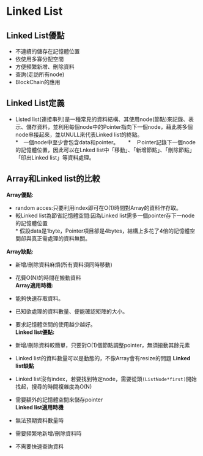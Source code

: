 # Linked List
## Linked List優點
* 不連續的儲存在記憶體位置  
* 依使用多寡分配空間  
* 方便頻繁新增、刪除資料 
* 查詢(走訪所有node)  
* BlockChain的應用

## Linked List定義
* Listed list(連接串列)是一種常見的資料結構、其使用node(節點)來記錄、表示、儲存資料，並利用每個node中的Pointer指向下一個node，藉此將多個node串接起來，並以NULL來代表Linked list的終點。  
*　一個node中至少會包含data和pointer。　　
*　Ｐointer記錄下一個node的記憶體位置，因此可以在Lnked list中「移動」、「新增節點」、「刪除節點」「印出Linked list」等資料處理。  
## Array和Linked list的比較
**Array優點:**  
  
* random acces:只要利用index即可在O(1)時間對Array的資料作存取。  
* 較Linked list為節省記憶體空間:因為Linked list需多一個pointer存下一node的記憶體位置   
      * 假設data是1byte，Pointer項目卻是4bytes，結構上多花了4倍的記憶體空間卻與真正需處理的資料無關。  
      
**Array缺點:**  

* 新增/刪除資料麻煩(所有資料須同時移動)  
* 花費O(N)的時間在搬動資料  
**Array適用時機:**  
  
* 能夠快速存取資料。  
* 已知欲處理的資料數量、便能確認矩陣的大小。  
* 要求記憶體空間的使用越少越好。  
**Linked list優點:**  
  
* 新增/刪除資料較簡單，只要對O(1)個節點調整pointer，無須搬動其餘元素  
* Linked list的資料數量可以是動態的，不像Array會有resize的問題
**Linked list缺點**  
  
* Linked list沒有index，若要找到特定node，需要從頭```(ListNode*first)```開始找起，搜尋的時間複雜度為O(N)  
* 需要額外的記憶體空間來儲存pointer  
**Linked list適用時機**  
  
* 無法預期資料數量時  
* 需要頻繁地新增/刪除資料時  
* 不需要快速查詢資料
